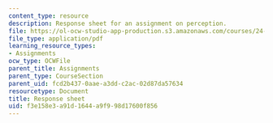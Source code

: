 ```yaml
---
content_type: resource
description: Response sheet for an assignment on perception.
file: https://ol-ocw-studio-app-production.s3.amazonaws.com/courses/24-910-topics-in-linguistic-theory-laboratory-phonology-spring-2007/f3e158e3a91d1644a9f998d17600f856_response_sheet.pdf
file_type: application/pdf
learning_resource_types:
- Assignments
ocw_type: OCWFile
parent_title: Assignments
parent_type: CourseSection
parent_uid: fcd2b437-0aae-a3dd-c2ac-02d87da57634
resourcetype: Document
title: Response sheet
uid: f3e158e3-a91d-1644-a9f9-98d17600f856
---
```


